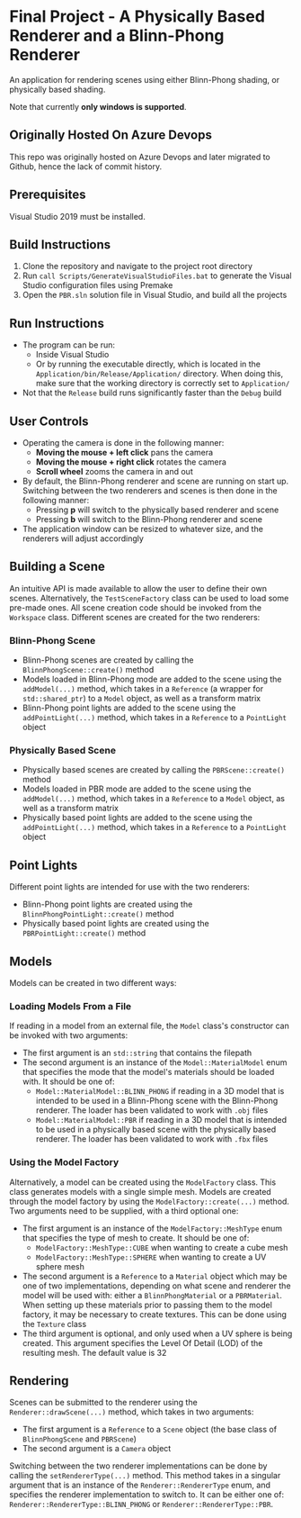 # Final Project - A Physically Based Renderer and a Blinn-Phong Renderer

An application for rendering scenes using either Blinn-Phong shading, or physically based shading.

Note that currently **only windows is supported**.

## **Originally Hosted On Azure Devops**

This repo was originally hosted on Azure Devops and later migrated to Github, hence the lack of commit history.

## Prerequisites

Visual Studio 2019 must be installed.

## Build Instructions

1. Clone the repository and navigate to the project root directory
2. Run ```call Scripts/GenerateVisualStudioFiles.bat``` to generate the Visual Studio configuration files using Premake
3. Open the ```PBR.sln``` solution file in Visual Studio, and build all the projects

## Run Instructions

- The program can be run:
  - Inside Visual Studio
  - Or by running the executable directly, which is located in the ```Application/bin/Release/Application/``` directory. When doing this, make sure that the working directory is correctly set to ```Application/```
- Not that the ```Release``` build runs significantly faster than the ```Debug``` build

## User Controls

- Operating the camera is done in the following manner:
  - **Moving the mouse + left click** pans the camera
  - **Moving the mouse + right click** rotates the camera
  - **Scroll wheel** zooms the camera in and out
- By default, the Blinn-Phong renderer and scene are running on start up. Switching between the two renderers and scenes is then done in the following manner:
  - Pressing **p** will switch to the physically based renderer and scene
  - Pressing **b** will switch to the Blinn-Phong renderer and scene
- The application window can be resized to whatever size, and the renderers will adjust accordingly

## Building a Scene

An intuitive API is made available to allow the user to define their own scenes. Alternatively, the ```TestSceneFactory``` class can be used to load some pre-made ones. All scene creation code should be invoked from the ```Workspace``` class. Different scenes are created for the two renderers:

### Blinn-Phong Scene

- Blinn-Phong scenes are created by calling the ```BlinnPhongScene::create()``` method
- Models loaded in Blinn-Phong mode are added to the scene using the ```addModel(...)``` method, which takes in a ```Reference``` (a wrapper for ```std::shared_ptr```) to a ```Model``` object, as well as a transform matrix
- Blinn-Phong point lights are added to the scene using the ```addPointLight(...)``` method, which takes in a ```Reference``` to a ```PointLight``` object

### Physically Based Scene

- Physically based scenes are created by calling the ```PBRScene::create()``` method
- Models loaded in PBR mode are added to the scene using the ```addModel(...)``` method, which takes in a ```Reference``` to a ```Model``` object, as well as a transform matrix
- Physically based point lights are added to the scene using the ```addPointLight(...)``` method, which takes in a ```Reference``` to a ```PointLight``` object

## Point Lights

Different point lights are intended for use with the two renderers:

- Blinn-Phong point lights are created using the ```BlinnPhongPointLight::create()``` method
- Physically based point lights are created using the ```PBRPointLight::create()``` method

## Models

Models can be created in two different ways:

### Loading Models From a File

If reading in a model from an external file, the ```Model``` class's constructor can be invoked with two arguments:

- The first argument is an ```std::string``` that contains the filepath
- The second argument is an instance of the ```Model::MaterialModel``` enum that specifies the mode that the model's materials should be loaded with. It should be one of:
  - ```Model::MaterialModel::BLINN_PHONG``` if reading in a 3D model that is intended to be used in a Blinn-Phong scene with the Blinn-Phong renderer. The loader has been validated to work with ```.obj``` files
  - ```Model::MaterialModel::PBR``` if reading in a 3D model that is intended to be used in a physically based scene with the  physically based renderer. The loader has been validated to work with ```.fbx``` files

### Using the Model Factory

Alternatively, a model can be created using the ```ModelFactory``` class. This class generates models with a single simple mesh. Models are created through the model factory by using the ```ModelFactory::create(...)``` method. Two arguments need to be supplied, with a third optional one:

- The first argument is an instance of the ```ModelFactory::MeshType``` enum that specifies the type of mesh to create. It should be one of:
  - ```ModelFactory::MeshType::CUBE``` when wanting to create a cube mesh
  - ```ModelFactory::MeshType::SPHERE``` when wanting to create a UV sphere mesh
- The second argument is a ```Reference``` to a ```Material``` object which may be one of two implementations, depending on what scene and renderer the model will be used with: either a ```BlinnPhongMaterial``` or a ```PBRMaterial```. When setting up these materials prior to passing them to the model factory, it may be necessary to create textures. This can be done using the ```Texture``` class
- The third argument is optional, and only used when a UV sphere is being created. This argument specifies the Level Of Detail (LOD) of the resulting mesh. The default value is 32

## Rendering

Scenes can be submitted to the renderer using the ```Renderer::drawScene(...)``` method, which takes in two arguments:

- The first argument is a ```Reference``` to a ```Scene``` object (the base class of ```BlinnPhongScene``` and ```PBRScene```)
- The second argument is a ```Camera``` object

Switching between the two renderer implementations can be done by calling the ```setRendererType(...)``` method. This method takes in a singular argument that is an instance of the ```Renderer::RendererType``` enum, and specifies the renderer implementation to switch to. It can be either one of: ```Renderer::RendererType::BLINN_PHONG``` or ```Renderer::RendererType::PBR```.
